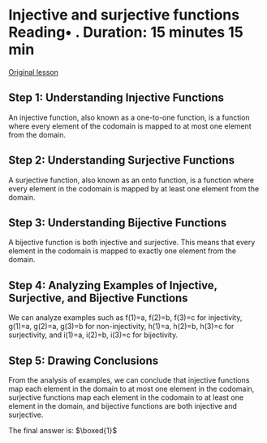 # Injective and surjective functions Reading• . Duration: 15 minutes 15 min

[Original lesson](https://www.coursera.org/learn/uol-discrete-mathematics/supplement/t9YrS/injective-and-surjective-functions)

## Step 1: Understanding Injective Functions
An injective function, also known as a one-to-one function, is a function where every element of the codomain is mapped to at most one element from the domain.

## Step 2: Understanding Surjective Functions
A surjective function, also known as an onto function, is a function where every element in the codomain is mapped by at least one element from the domain.

## Step 3: Understanding Bijective Functions
A bijective function is both injective and surjective. This means that every element in the codomain is mapped to exactly one element from the domain.

## Step 4: Analyzing Examples of Injective, Surjective, and Bijective Functions
We can analyze examples such as f(1)=a, f(2)=b, f(3)=c for injectivity, g(1)=a, g(2)=a, g(3)=b for non-injectivity, h(1)=a, h(2)=b, h(3)=c for surjectivity, and i(1)=a, i(2)=b, i(3)=c for bijectivity.

## Step 5: Drawing Conclusions
From the analysis of examples, we can conclude that injective functions map each element in the domain to at most one element in the codomain, surjective functions map each element in the codomain to at least one element in the domain, and bijective functions are both injective and surjective.

The final answer is: $\boxed{1}$

